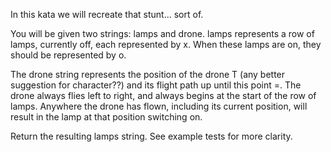 In this kata we will recreate that stunt... sort of.

You will be given two strings: lamps and drone. lamps represents a row of lamps, currently off,
each represented by x. When these lamps are on, they should be represented by o.

The drone string represents the position of the drone T (any better suggestion for character??)
and its flight path up until this point =. The drone always flies left to right, and always begins
at the start of the row of lamps. Anywhere the drone has flown, including its current position,
will result in the lamp at that position switching on.

Return the resulting lamps string. See example tests for more clarity.
